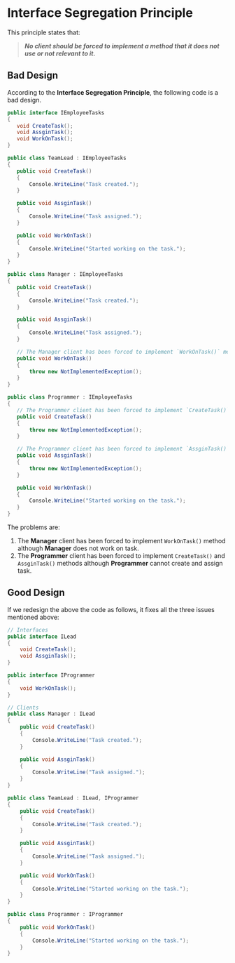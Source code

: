 ﻿# Interface Segregation Principle
This principle states that:

 >***No client should be forced to implement a method that it does not use or not relevant to it.***
 
 ## Bad Design
 According to the **Interface Segregation Principle**, the following code is a bad design.
 
 ```C#
public interface IEmployeeTasks
{
    void CreateTask();
    void AssginTask();
    void WorkOnTask();
}

public class TeamLead : IEmployeeTasks
{
    public void CreateTask()
    {
        Console.WriteLine("Task created.");
    }

    public void AssginTask()
    {
        Console.WriteLine("Task assigned.");
    }

    public void WorkOnTask()
    {
        Console.WriteLine("Started working on the task.");
    }
}

public class Manager : IEmployeeTasks
{
    public void CreateTask()
    {
        Console.WriteLine("Task created.");
    }

    public void AssginTask()
    {
        Console.WriteLine("Task assigned.");
    }

    // The Manager client has been forced to implement `WorkOnTask()` method although Manager does not work on task.
    public void WorkOnTask()
    {
        throw new NotImplementedException();
    }
}

public class Programmer : IEmployeeTasks
{
    // The Programmer client has been forced to implement `CreateTask()` method although Programmer cannot create task.
    public void CreateTask()
    {
        throw new NotImplementedException();
    }

    // The Programmer client has been forced to implement `AssginTask()` method although Programmer cannot assign task.
    public void AssginTask()
    {
        throw new NotImplementedException();
    }

    public void WorkOnTask()
    {
        Console.WriteLine("Started working on the task.");
    }
}
 ```
 The problems are:
 
  1. The **Manager** client has been forced to implement `WorkOnTask()` method although **Manager** does not work on task.
  2. The **Programmer** client has been forced to implement `CreateTask()` and `AssginTask()` methods although **Programmer** cannot create and assign task.

## Good Design
If we redesign the above the code as follows, it fixes all the three issues mentioned above:
```C#
// Interfaces
public interface ILead
{
    void CreateTask();
    void AssginTask();
}

public interface IProgrammer
{
    void WorkOnTask();
}

// Clients
public class Manager : ILead
{
    public void CreateTask()
    {
        Console.WriteLine("Task created.");
    }

    public void AssginTask()
    {
        Console.WriteLine("Task assigned.");
    }
}

public class TeamLead : ILead, IProgrammer
{
    public void CreateTask()
    {
        Console.WriteLine("Task created.");
    }

    public void AssginTask()
    {
        Console.WriteLine("Task assigned.");
    }

    public void WorkOnTask()
    {
        Console.WriteLine("Started working on the task.");
    }
}

public class Programmer : IProgrammer
{
    public void WorkOnTask()
    {
        Console.WriteLine("Started working on the task.");
    }
}
```

